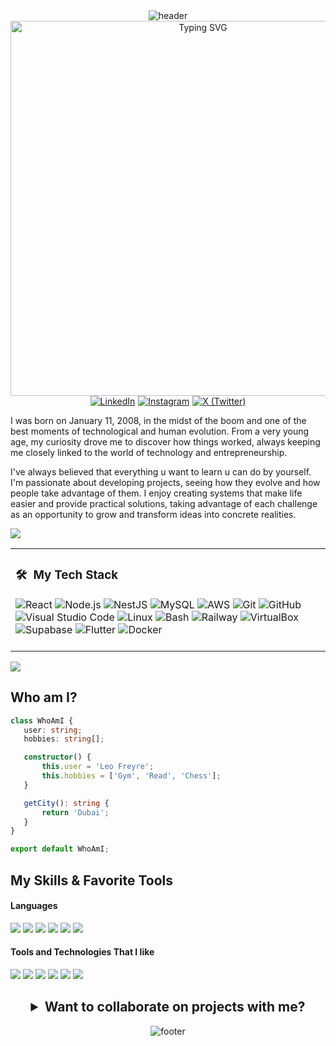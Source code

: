 <!-- HEADER -->
<div align="center" width="100%">
  <img src="https://capsule-render.vercel.app/api?color=0:1408d0,50:0860d0,100:08c4d0&height=250&section=header&fontSize=30&type=waving&fontColor=fefefe&&animation=fadeIn"
  alt="header"/>
</div>

<div align="center">
  <img
    src="https://readme-typing-svg.herokuapp.com?font=Fira+Code&size=30&duration=3000&pause=1000&color=FFFFFF&width=500&lines=Hi%2C+I'm+Leo+Freyre+👋+💻"
    alt="Typing SVG"
    style="width: 600px; height: auto;"
  />
</div>

<div style="display: flex; gap: 5px; align-items: center; justify-content: center; flex-wrap: wrap;">
  <a href="https://www.linkedin.com/in/leo-freyre?utm_source=share&utm_campaign=share_via&utm_content=profile&utm_medium=ios_app" target="_blank">
    <img src="https://img.shields.io/badge/-LinkedIn-0077B5?style=flat-square&logo=LinkedIn&logoColor=white" alt="LinkedIn">
  </a>
  <a href="https://www.instagram.com/leofreyre_?igsh=MXBhMjB4Z2hvcjZncw%3D%3D&utm_source=qr" target="_blank">
    <img src="https://img.shields.io/badge/-Instagram-E4405F?style=flat-square&logo=instagram&logoColor=white" alt="Instagram">
  </a>
  <a href="https://x.com/leooofl_?s=21" target="_blank">
    <img src="https://img.shields.io/badge/-Twitter-1DA1F2?style=flat-square&logo=x&logoColor=white" alt="X (Twitter)">
  </a>
</div>


I was born on January 11, 2008, in the midst of the boom and one of the best moments of technological and human evolution. From a very young age, my curiosity drove me to discover how things worked, always keeping me closely linked to the world of technology and entrepreneurship.

I've always believed that everything u want to learn u can do by yourself. I'm passionate about developing projects, seeing how they evolve and how people take advantage of them. I enjoy creating systems that make life easier and provide practical solutions, taking advantage of each challenge as an opportunity to grow and transform ideas into concrete realities.

<a href="https://www.youtube.com/watch?v=dQw4w9WgXcQ"><img src="https://user-images.githubusercontent.com/73097560/115834477-dbab4500-a447-11eb-908a-139a6edaec5c.gif"></a>

<div align="center">
  <table cellspacing="0" cellpadding="0" style="width: 100%;">
    <tr>
      <td valign="top" width="50%" align="left">
        <h3>🛠 &nbsp;My Tech Stack</h3>
        <p style="margin: 0;">
          <img src="https://img.shields.io/badge/-React-05122A?style=flat&logo=react&logoColor=61DAFB" alt="React">
          <img src="https://img.shields.io/badge/-Node.js-05122A?style=flat&logo=node.js" alt="Node.js">
          <img src="https://img.shields.io/badge/-NestJS-05122A?style=flat&logo=nestjs&logoColor=E0234E" alt="NestJS">
          <img src="https://img.shields.io/badge/-MySQL-05122A?style=flat&logo=mysql&logoColor=4479A1" alt="MySQL">
          <img src="https://img.shields.io/badge/-AWS-05122A?style=flat&logo=amazon-aws&logoColor=FF9900" alt="AWS">
          <img src="https://img.shields.io/badge/-Git-05122A?style=flat&logo=git" alt="Git">
          <img src="https://img.shields.io/badge/-GitHub-05122A?style=flat&logo=github" alt="GitHub">
          <img src="https://img.shields.io/badge/-Visual%20Studio%20Code-05122A?style=flat&logo=visual-studio-code&logoColor=007ACC" alt="Visual Studio Code">
          <img src="https://img.shields.io/badge/-Linux-05122A?style=flat&logo=linux&logoColor=FCC624" alt="Linux">
          <img src="https://img.shields.io/badge/-Bash-05122A?style=flat&logo=gnu-bash&logoColor=white" alt="Bash">
          <img src="https://img.shields.io/badge/-Railway-05122A?style=flat&logo=railway&logoColor=white" alt="Railway">
          <img src="https://img.shields.io/badge/-VirtualBox-05122A?style=flat&logo=virtualbox&logoColor=183A61" alt="VirtualBox">
          <img src="https://img.shields.io/badge/-Supabase-05122A?style=flat&logo=supabase&logoColor=3ECF8E" alt="Supabase">
          <img src="https://img.shields.io/badge/-Flutter-05122A?style=flat&logo=flutter&logoColor=02569B" alt="Flutter">
          <img src="https://img.shields.io/badge/-Docker-05122A?style=flat&logo=docker&logoColor=2496ED" alt="Docker">
        </p>
        <br/>
      </td>
    </tr>
  </table>
</div>

<a href="https://www.youtube.com/watch?v=dQw4w9WgXcQ"><img src="https://user-images.githubusercontent.com/73097560/115834477-dbab4500-a447-11eb-908a-139a6edaec5c.gif"></a>


 ## Who am I?
 ```typescript
class WhoAmI {
    user: string;
    hobbies: string[];

    constructor() {
        this.user = 'Leo Freyre';
        this.hobbies = ['Gym', 'Read', 'Chess'];
    }

    getCity(): string {
        return 'Dubai';
    }
}

export default WhoAmI;
 ```
 
## My Skills & Favorite Tools

<h4> Languages </h4>
<span> 
  <img src="https://img.shields.io/badge/HTML5-E34F26?style=for-the-badge&logo=html5&logoColor=white">
  <img src="https://img.shields.io/badge/CSS3-1572B6?style=for-the-badge&logo=css3&logoColor=white">
  <img src="https://img.shields.io/badge/JavaScript-F7DF1E?style=for-the-badge&logo=javascript&logoColor=black">
  <img src="https://img.shields.io/badge/python-3670A0?style=for-the-badge&logo=python&logoColor=ffdd54">
  <img src="https://img.shields.io/badge/Dart-0175C2?style=for-the-badge&logo=dart&logoColor=white">
  <img src="https://img.shields.io/badge/bash-2E2E2E?style=for-the-badge&logo=gnu-bash&logoColor=white">
</span>

<h4> Tools and Technologies That I like </h4>
<span>
  <img src="https://img.shields.io/badge/Notion-%23000000.svg?style=for-the-badge&logo=notion&logoColor=white">
  <img src="https://img.shields.io/badge/Ubuntu-E95420?style=for-the-badge&logo=ubuntu&logoColor=white">
  <img src="https://img.shields.io/badge/WordPress-21759B?style=for-the-badge&logo=wordpress&logoColor=white">
  <img src="https://img.shields.io/badge/Kali%20Linux-557C93?style=for-the-badge&logo=kali-linux&logoColor=white">
  <img src="https://img.shields.io/badge/Inkscape-000000?style=for-the-badge&logo=inkscape&logoColor=white">
  <img src="https://img.shields.io/badge/AnyDesk-FF3A30?style=for-the-badge&logo=anydesk&logoColor=white">
</span>

##

<h2 align="center">
  <details style="border: none;">
    <summary><strong>Want to collaborate on projects with me?</strong></summary>
    <!-- Enlace de correo con el badge -->
    <br/>
    <a href="mailto:leofreyrepersonal@gmail.com">
      <img src="https://img.shields.io/badge/gmail-%2300acee.svg?color=EA4335&style=for-the-badge&logo=gmail&logoColor=white" alt="E-mail"/>
    </a>
  </details>
</h2>

<!-- FOOTER -->
<div align="center" width="100">
  <img src="https://capsule-render.vercel.app/api?color=0:1408d0,50:0860d0,100:08c4d0&height=100&section=footer&fontSize=30&type=waving&fontColor=fefefe"
  alt="footer" />
</div>
